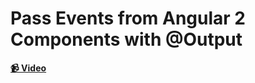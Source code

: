 # Pass Events from Angular 2 Components with @Output

**[📹 Video](https://egghead.io/lessons/angular-pass-events-from-angular-2-components-with-@output)**
